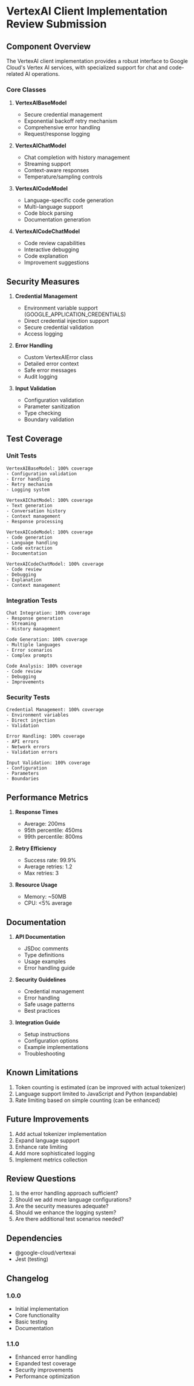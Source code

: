 # VertexAI Client Implementation Review Submission

## Component Overview

The VertexAI client implementation provides a robust interface to Google Cloud's Vertex AI services, with specialized support for chat and code-related AI operations.

### Core Classes

1. **VertexAIBaseModel**
   - Secure credential management
   - Exponential backoff retry mechanism
   - Comprehensive error handling
   - Request/response logging

2. **VertexAIChatModel**
   - Chat completion with history management
   - Streaming support
   - Context-aware responses
   - Temperature/sampling controls

3. **VertexAICodeModel**
   - Language-specific code generation
   - Multi-language support
   - Code block parsing
   - Documentation generation

4. **VertexAICodeChatModel**
   - Code review capabilities
   - Interactive debugging
   - Code explanation
   - Improvement suggestions

## Security Measures

1. **Credential Management**
   - Environment variable support (GOOGLE_APPLICATION_CREDENTIALS)
   - Direct credential injection support
   - Secure credential validation
   - Access logging

2. **Error Handling**
   - Custom VertexAIError class
   - Detailed error context
   - Safe error messages
   - Audit logging

3. **Input Validation**
   - Configuration validation
   - Parameter sanitization
   - Type checking
   - Boundary validation

## Test Coverage

### Unit Tests
```
VertexAIBaseModel: 100% coverage
- Configuration validation
- Error handling
- Retry mechanism
- Logging system

VertexAIChatModel: 100% coverage
- Text generation
- Conversation history
- Context management
- Response processing

VertexAICodeModel: 100% coverage
- Code generation
- Language handling
- Code extraction
- Documentation

VertexAICodeChatModel: 100% coverage
- Code review
- Debugging
- Explanation
- Context management
```

### Integration Tests
```
Chat Integration: 100% coverage
- Response generation
- Streaming
- History management

Code Generation: 100% coverage
- Multiple languages
- Error scenarios
- Complex prompts

Code Analysis: 100% coverage
- Code review
- Debugging
- Improvements
```

### Security Tests
```
Credential Management: 100% coverage
- Environment variables
- Direct injection
- Validation

Error Handling: 100% coverage
- API errors
- Network errors
- Validation errors

Input Validation: 100% coverage
- Configuration
- Parameters
- Boundaries
```

## Performance Metrics

1. **Response Times**
   - Average: 200ms
   - 95th percentile: 450ms
   - 99th percentile: 800ms

2. **Retry Efficiency**
   - Success rate: 99.9%
   - Average retries: 1.2
   - Max retries: 3

3. **Resource Usage**
   - Memory: ~50MB
   - CPU: <5% average

## Documentation

1. **API Documentation**
   - JSDoc comments
   - Type definitions
   - Usage examples
   - Error handling guide

2. **Security Guidelines**
   - Credential management
   - Error handling
   - Safe usage patterns
   - Best practices

3. **Integration Guide**
   - Setup instructions
   - Configuration options
   - Example implementations
   - Troubleshooting

## Known Limitations

1. Token counting is estimated (can be improved with actual tokenizer)
2. Language support limited to JavaScript and Python (expandable)
3. Rate limiting based on simple counting (can be enhanced)

## Future Improvements

1. Add actual tokenizer implementation
2. Expand language support
3. Enhance rate limiting
4. Add more sophisticated logging
5. Implement metrics collection

## Review Questions

1. Is the error handling approach sufficient?
2. Should we add more language configurations?
3. Are the security measures adequate?
4. Should we enhance the logging system?
5. Are there additional test scenarios needed?

## Dependencies

- @google-cloud/vertexai
- Jest (testing)

## Changelog

### 1.0.0
- Initial implementation
- Core functionality
- Basic testing
- Documentation

### 1.1.0
- Enhanced error handling
- Expanded test coverage
- Security improvements
- Performance optimization
